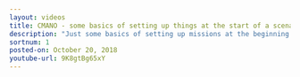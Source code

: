 ```yaml
---
layout: videos
title: CMANO - some basics of setting up things at the start of a scenario
description: "Just some basics of setting up missions at the beginning of a scenario. Should have made another helicopter ASW mission around the Amphibious group. Scenario is Red vs Blue: Battle for Hispaniola."
sortnum: 1
posted-on: October 20, 2018
youtube-url: 9K8gtBg65xY
---
```


